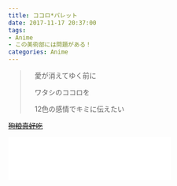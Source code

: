 ```yaml
---
title: ココロ*パレット
date: 2017-11-17 20:37:00
tags:
- Anime
- この美術部には問題がある！
categories: Anime
---
```

>　愛が消えてゆく前に
>
>　ワタシのココロを
>
>　12色の感情でキミに伝えたい

[~~狗粮真好吃~~](https://bangumi.bilibili.com/anime/5043)

<iframe frameborder="no" border="0" marginwidth="0" marginheight="0" width=330 height=86 src="//music.163.com/outchain/player?type=3&id=793770018&auto=1&height=66"></iframe>